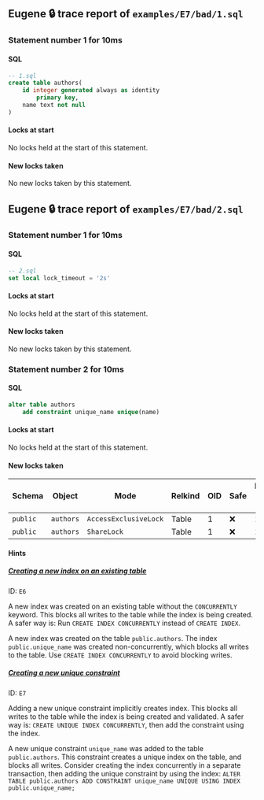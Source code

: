 ## Eugene 🔒 trace report of `examples/E7/bad/1.sql`



### Statement number 1 for 10ms

#### SQL

```sql
-- 1.sql
create table authors(
    id integer generated always as identity
        primary key,
    name text not null
)
```

#### Locks at start

No locks held at the start of this statement.

#### New locks taken

No new locks taken by this statement.



## Eugene 🔒 trace report of `examples/E7/bad/2.sql`



### Statement number 1 for 10ms

#### SQL

```sql
-- 2.sql
set local lock_timeout = '2s'
```

#### Locks at start

No locks held at the start of this statement.

#### New locks taken

No new locks taken by this statement.



### Statement number 2 for 10ms

#### SQL

```sql
alter table authors
    add constraint unique_name unique(name)
```

#### Locks at start

No locks held at the start of this statement.

#### New locks taken

| Schema | Object | Mode | Relkind | OID | Safe | Duration held (ms) |
|--------|--------|------|---------|-----|------|--------------------|
| `public` | `authors` | `AccessExclusiveLock` | Table | 1 | ❌ | 10 |
| `public` | `authors` | `ShareLock` | Table | 1 | ❌ | 10 |

#### Hints

##### [Creating a new index on an existing table](https://kaveland.no/eugene/hints/E6/)
ID: `E6`

A new index was created on an existing table without the `CONCURRENTLY` keyword. This blocks all writes to the table while the index is being created. A safer way is: Run `CREATE INDEX CONCURRENTLY` instead of `CREATE INDEX`.

A new index was created on the table `public.authors`. The index `public.unique_name` was created non-concurrently, which blocks all writes to the table. Use `CREATE INDEX CONCURRENTLY` to avoid blocking writes.
##### [Creating a new unique constraint](https://kaveland.no/eugene/hints/E7/)
ID: `E7`

Adding a new unique constraint implicitly creates index. This blocks all writes to the table while the index is being created and validated. A safer way is: `CREATE UNIQUE INDEX CONCURRENTLY`, then add the constraint using the index.

A new unique constraint `unique_name` was added to the table `public.authors`. This constraint creates a unique index on the table, and blocks all writes. Consider creating the index concurrently in a separate transaction, then adding the unique constraint by using the index: `ALTER TABLE public.authors ADD CONSTRAINT unique_name UNIQUE USING INDEX public.unique_name;`

